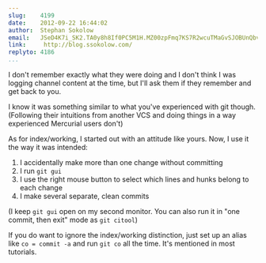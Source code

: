 ```yaml
---
slug:    4199
date:    2012-09-22 16:44:02
author:  Stephan Sokolow
email:   JSeD4K7i_SK2.TA0y8h8If0PC5M1H.MZ00zpFmq7KS7R2wcuTMaGvSJOBUnQbvZKa_l_cYKxNu
link:     http://blog.ssokolow.com/
replyto: 4186
...
```


I don't remember exactly what they were doing and I don't think I was
logging channel content at the time, but I'll ask them if they
remember and get back to you.

I know it was something similar to what you've experienced with git
though. (Following their intuitions from another VCS and doing things
in a way experienced Mercurial users don't)

As for index/working, I started out with an attitude like yours. Now,
I use it the way it was intended:

1. I accidentally make more than one change without committing
2. I run `git gui`
3. I use the right mouse button to select which lines and hunks belong to each change
4. I make several separate, clean commits

(I keep `git gui` open on my second monitor. You can also run it in
"one commit, then exit" mode as `git citool`)

If you do want to ignore the index/working distinction, just set up an
alias like `co = commit -a` and run `git co` all the time. It's
mentioned in most tutorials.
